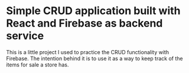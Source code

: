 # Simple CRUD application built with React and Firebase as backend service

This is a little project I used to practice the CRUD functionality with Firebase. The intention behind it is to use it as a way to keep track of the items for sale a store has.

